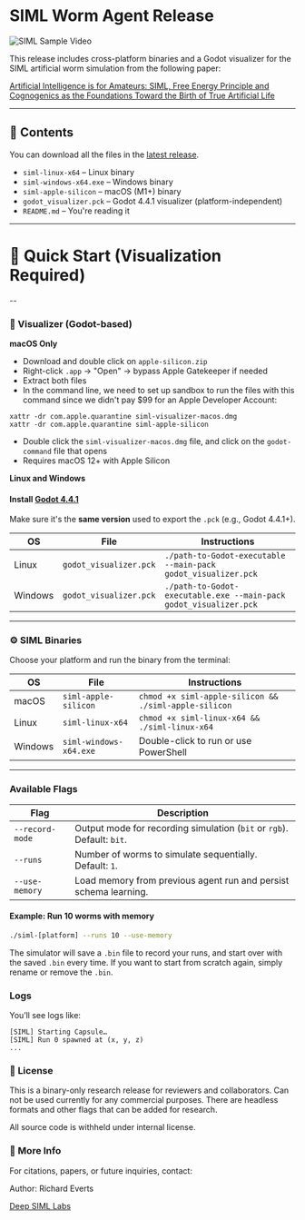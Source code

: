 # SIML Worm Agent Release

![SIML Sample Video](images/siml-run.gif)

This release includes cross-platform binaries and a Godot visualizer for the SIML artificial worm simulation from the following paper:

[Artificial Intelligence is for Amateurs: SIML, Free Energy Principle and Cognogenics as the Foundations Toward the Birth of True Artificial Life](https://www.siml.life/research/Artificial-Intelligence-is-for-Amateurs)

---

## 🐛 Contents

You can download all the files in the [latest release](https://github.com/SIML-Life/siml-release/releases/tag/v.0.1).

- `siml-linux-x64` – Linux binary
- `siml-windows-x64.exe` – Windows binary
- `siml-apple-silicon` – macOS (M1+) binary
- `godot_visualizer.pck` – Godot 4.4.1 visualizer (platform-independent)
- `README.md` – You're reading it

---

# 🚀 Quick Start (Visualization Required)

--

### 🧠 Visualizer (Godot-based)

**macOS Only**
- Download and double click on `apple-silicon.zip`
- Right-click `.app` → "Open" → bypass Apple Gatekeeper if needed
- Extract both files
- In the command line, we need to set up sandbox to run the files with this command since we didn't pay $99 for an Apple Developer Account:
```
xattr -dr com.apple.quarantine siml-visualizer-macos.dmg
xattr -dr com.apple.quarantine siml-apple-silicon
```
- Double click the `siml-visualizer-macos.dmg` file, and click on the `godot-command` file that opens
- Requires macOS 12+ with Apple Silicon

**Linux and Windows**

#### Install [Godot 4.4.1](https://godotengine.org/download)

Make sure it's the **same version** used to export the `.pck` (e.g., Godot 4.4.1+).

| OS      | File                 | Instructions                       |
|---------|----------------------|------------------------------------|
| Linux   | `godot_visualizer.pck`     | `./path-to-Godot-executable --main-pack godot_visualizer.pck` |
| Windows | `godot_visualizer.pck` | `./path-to-Godot-executable.exe --main-pack godot_visualizer.pck` |

---

### ⚙️ SIML Binaries

Choose your platform and run the binary from the terminal:

| OS      | File                 | Instructions                       |
|---------|----------------------|------------------------------------|
| macOS   | `siml-apple-silicon` | `chmod +x siml-apple-silicon && ./siml-apple-silicon` |
| Linux   | `siml-linux-x64`     | `chmod +x siml-linux-x64 && ./siml-linux-x64` |
| Windows | `siml-windows-x64.exe` | Double-click to run or use PowerShell |

---

### Available Flags

| Flag               | Description                                                                 |
|--------------------|-----------------------------------------------------------------------------|
| `--record-mode`    | Output mode for recording simulation (`bit` or `rgb`). Default: `bit`.     |
| `--runs`           | Number of worms to simulate sequentially. Default: `1`.                    |
| `--use-memory`     | Load memory from previous agent run and persist schema learning.           |            |

#### Example: Run 10 worms with memory

```bash
./siml-[platform] --runs 10 --use-memory
```

The simulator will save a `.bin` file to record your runs, and start over with the saved `.bin` every time. If you want to start from scratch again, simply rename or remove the `.bin`. 


### Logs
You’ll see logs like:
```
[SIML] Starting Capsule…
[SIML] Run 0 spawned at (x, y, z)
...

```

### 📜 License

This is a binary-only research release for reviewers and collaborators. Can not be used currently for any commercial purposes. There are headless formats and other flags that can be added for research.

All source code is withheld under internal license.

### 🔗 More Info

For citations, papers, or future inquiries, contact:

Author: Richard Everts

[Deep SIML Labs](https://www.siml.life)
